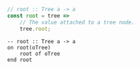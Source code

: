 ```javascript
// root :: Tree a -> a
const root = tree =>
    // The value attached to a tree node.
    tree.root;
```


```applescript
-- root :: Tree a -> a
on root(oTree)
    root of oTree
end root
```